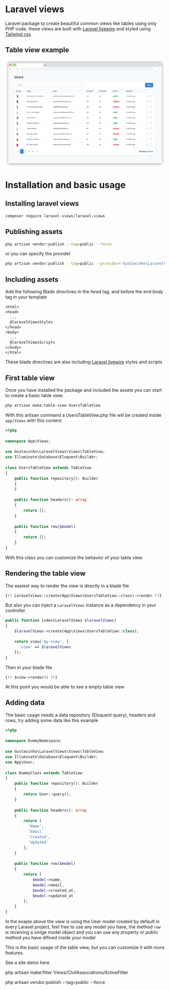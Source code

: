 # Laravel views

Laravel package to create beautiful common views like tables using only PHP code, these views are built with [Laravel livewire](https://laravel-livewire.com/) and styled using [Tailwind css](https://tailwindcss.com/)

## Table view example
![](doc/table.png)

# Installation and basic usage

## Installing laravel views
```bash
composer require laravel-views/laravel-views
```

## Publishing assets
```bash
php artisan vendor:publish --tag=public --force
```
or you can specify the provider
```bash
php artisan vendor:publish --tag=public --provider='Gustavinho\LaravelViews\LaravelViewsServiceProvider' --force
```

## Including assets
Add the following Blade directives in the *head* tag, and before the end *body* tag in your template
```blade
<html>
<head>
  ...
  @laravelViewsStyles
</head>
<body>
  ...
  @laravelViewsScripts
</body>
</html>
```
These blade directives are also including [Laravel livewire](https://laravel-livewire.com/) styles and scripts

## First table view
Once you have installed the package and included the assets you can start to create a basic table view.
```bash
php artisan make:table-view UsersTableView
```
With this artisan command a UsersTableView.php file will be created inside `app/Views` with this content
```php
<?php

namespace App\Views;

use Gustavinho\LaravelViews\Views\TableView;
use Illuminate\Database\Eloquent\Builder;

class UsersTableView extends TableView
{
    public function repository(): Builder
    {
    }

    public function headers(): array
    {
        return [];
    }

    public function row($model)
    {
        return [];
    }
}

```
With this class you can customize the behavior of your table view.

## Rendering the table view
The easiest way to render the view is directly in a blade file
```blade
{!! LaravelViews::create(App\Views\UsersTableView::class)->render !!}
```

But also you can inject a `LaravelViews` instance as a dependency in your controller
```php
public function index(LaravelViews $laravelViews)
{
    $laravelViews->create(App\Views\UsersTableView::class);

    return view('my-view', [
      'view' => $laravelViews
    ]);
}
```
Then in your blade file
```blade
{!! $view->render() !!}
```
At this point you would be able to see a empty table view

## Adding data

The basic usage needs a data repository (Eloquent query), headers and rows, try adding some data like this example
```php
<?php

namespace DummyNamespace;

use Gustavinho\LaravelViews\Views\TableView;
use Illuminate\Database\Eloquent\Builder;
use App\User;

class DummyClass extends TableView
{
    public function repository(): Builder
    {
        return User::query();
    }

    public function headers(): array
    {
        return [
          'Name',
          'Email'
          'Created',
          'Updated'
        ];
    }

    public function row($model)
    {
        return [
            $model->name,
            $model->email,
            $model->created_at,
            $model->updated_at
        ];
    }
}

```
In the exaple above the view is using the User model created by default in every Laravel project, feel free to use any model you have, the method `row` is receiving a sinlge model object and you can use any property or public method you have difined inside your model

This is the basic usage of the table view, but you can customize it with more features.

See a site demo here



php artisan make:filter Views/CivilAssociations/ActiveFilter

php artisan vendor:publish --tag=public --force